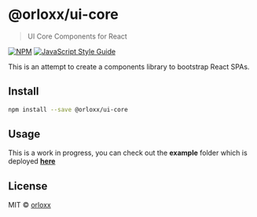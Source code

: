 # @orloxx/ui-core

> UI Core Components for React

[![NPM](https://img.shields.io/npm/v/@orloxx/ui-core.svg)](https://www.npmjs.com/package/@orloxx/ui-core) [![JavaScript Style Guide](https://img.shields.io/badge/code_style-standard-brightgreen.svg)](https://standardjs.com)

This is an attempt to create a components library to bootstrap React SPAs.

## Install

```bash
npm install --save @orloxx/ui-core
```

## Usage

This is a work in progress, you can check out the **example** folder which is deployed [**here**](http://orloxx.github.io/ui-core)

## License

MIT © [orloxx](https://github.com/orloxx)
